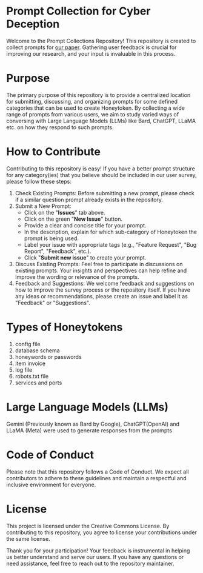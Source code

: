 # Prompt Collection for Cyber Deception
Welcome to the Prompt Collections Repository! This repository is created to collect prompts for [our paper](https://github.com/dfki-in-sec/Act-as-a-Honeytoken-Generator 'Act-as-a-Honeytoken-Generator'). Gathering user feedback is crucial for improving our research, and your input is invaluable in this process.

# Purpose
The primary purpose of this repository is to provide a centralized location for submitting, discussing, and organizing prompts for some defined categories that can be used to create Honeytoken. By collecting a wide range of prompts from various users, we aim to study varied ways of conversing with Large Language Models (LLMs) like Bard, ChatGPT, LLaMA etc. on how they respond to such prompts.

# How to Contribute
Contributing to this repository is easy! If you have a better prompt structure for any category(ies) that you believe should be included in our user survey, please follow these steps:

1. Check Existing Prompts: Before submitting a new prompt, please check if a similar question prompt already exists in the repository.
2. Submit a New Prompt:
    * Click on the "**Issues**" tab above.
    * Click on the green "**New Issue**" button.
    * Provide a clear and concise title for your prompt.
    * In the description, explain for which sub-category of Honeytoken the prompt is being used.
    * Label your issue with appropriate tags (e.g., "Feature Request", "Bug Report", "Feedback", etc.).
    * Click "**Submit new issue**" to create your prompt.
3. Discuss Existing Prompts: Feel free to participate in discussions on existing prompts. Your insights and perspectives can help refine and improve the wording or relevance of the prompts.
4. Feedback and Suggestions: We welcome feedback and suggestions on how to improve the survey process or the repository itself. If you have any ideas or recommendations, please create an issue and label it as "Feedback" or "Suggestions".

# Types of Honeytokens
1. config file
2. database schema
3. honeywords or passwords
4. item invoice
5. log file
6. robots.txt file
7. services and ports

# Large Language Models (LLMs)
Gemini (Previously known as Bard by Google), ChatGPT(OpenAI) and LLaMA (Meta) were used to generate responses from the prompts

# Code of Conduct
Please note that this repository follows a Code of Conduct. We expect all contributors to adhere to these guidelines and maintain a respectful and inclusive environment for everyone.

# License
This project is licensed under the Creative Commons License. By contributing to this repository, you agree to license your contributions under the same license.

Thank you for your participation! Your feedback is instrumental in helping us better understand and serve our users. If you have any questions or need assistance, feel free to reach out to the repository maintainer.

